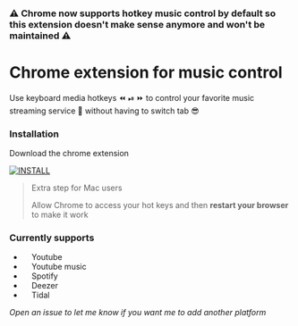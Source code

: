 ### ⚠️ Chrome now supports hotkey music control by default so this extension doesn't make sense anymore and won't be maintained ⚠️

# Chrome extension for music control

Use keyboard media hotkeys ⏪ ⏯ ⏩ to control your favorite music streaming service 🎵 without having to switch tab 😎

### Installation

Download the chrome extension

[![INSTALL](https://img.shields.io/badge/INSTALL-Chome-%234285F4?style=for-the-badge&logoColor=%23fff&logo=google-chrome)](https://chrome.google.com/webstore/detail/pohakmokiogdbhiocmacgalcmnfdbbne)

> Extra step for Mac users
>
> Allow Chrome to access your hot keys and then **restart your browser** to make it work

### Currently supports

-   <img src="https://simpleicons.org/icons/youtube.svg" width="12"/> Youtube
-   <img src="https://simpleicons.org/icons/youtube.svg" width="12"/> Youtube music
-   <img src="https://simpleicons.org/icons/spotify.svg" width="12"/> Spotify
-   <img src="https://simpleicons.org/icons/deezer.svg" width="12"/> Deezer
-   <img src="https://simpleicons.org/icons/tidal.svg" width="12"/> Tidal

_Open an issue to let me know if you want me to add another platform_
